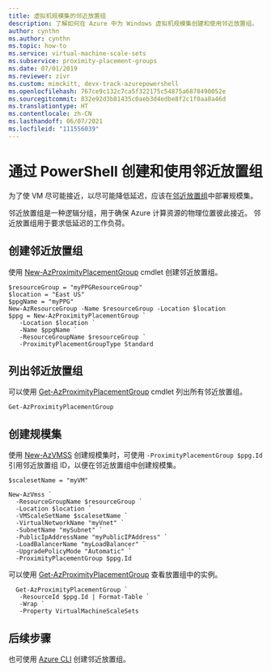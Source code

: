 ```yaml
---
title: 虚拟机规模集的邻近放置组
description: 了解如何在 Azure 中为 Windows 虚拟机规模集创建和使用邻近放置组。
author: cynthn
ms.author: cynthn
ms.topic: how-to
ms.service: virtual-machine-scale-sets
ms.subservice: proximity-placement-groups
ms.date: 07/01/2019
ms.reviewer: zivr
ms.custom: mimckitt, devx-track-azurepowershell
ms.openlocfilehash: 767ce9c132c7ca5f322175c54875a6870490052e
ms.sourcegitcommit: 832e92d3b81435c0aeb3d4edbe8f2c1f0aa8a46d
ms.translationtype: HT
ms.contentlocale: zh-CN
ms.lasthandoff: 06/07/2021
ms.locfileid: "111556039"
---
```

# <a name="creating-and-using-proximity-placement-groups-using-powershell"></a>通过 PowerShell 创建和使用邻近放置组

为了使 VM 尽可能接近，以尽可能降低延迟，应该在[邻近放置组](../virtual-machines/co-location.md#proximity-placement-groups)中部署规模集。

邻近放置组是一种逻辑分组，用于确保 Azure 计算资源的物理位置彼此接近。 邻近放置组用于要求低延迟的工作负荷。


## <a name="create-a-proximity-placement-group"></a>创建邻近放置组
使用 [New-AzProximityPlacementGroup](/powershell/module/az.compute/new-azproximityplacementgroup) cmdlet 创建邻近放置组。 

```azurepowershell-interactive
$resourceGroup = "myPPGResourceGroup"
$location = "East US"
$ppgName = "myPPG"
New-AzResourceGroup -Name $resourceGroup -Location $location
$ppg = New-AzProximityPlacementGroup `
   -Location $location `
   -Name $ppgName `
   -ResourceGroupName $resourceGroup `
   -ProximityPlacementGroupType Standard
```

## <a name="list-proximity-placement-groups"></a>列出邻近放置组

可以使用 [Get-AzProximityPlacementGroup](/powershell/module/az.compute/get-azproximityplacementgroup) cmdlet 列出所有邻近放置组。

```azurepowershell-interactive
Get-AzProximityPlacementGroup
```


## <a name="create-a-scale-set"></a>创建规模集

使用 [New-AzVMSS](/powershell/module/az.compute/new-azvmss) 创建规模集时，可使用 `-ProximityPlacementGroup $ppg.Id` 引用邻近放置组 ID，以便在邻近放置组中创建规模集。

```azurepowershell-interactive
$scalesetName = "myVM"

New-AzVmss `
  -ResourceGroupName $resourceGroup `
  -Location $location `
  -VMScaleSetName $scalesetName `
  -VirtualNetworkName "myVnet" `
  -SubnetName "mySubnet" `
  -PublicIpAddressName "myPublicIPAddress" `
  -LoadBalancerName "myLoadBalancer" `
  -UpgradePolicyMode "Automatic" `
  -ProximityPlacementGroup $ppg.Id
```

可以使用 [Get-AzProximityPlacementGroup](/powershell/module/az.compute/get-azproximityplacementgroup) 查看放置组中的实例。

```azurepowershell-interactive
  Get-AzProximityPlacementGroup `
   -ResourceId $ppg.Id | Format-Table `
   -Wrap `
   -Property VirtualMachineScaleSets
```

## <a name="next-steps"></a>后续步骤

也可使用 [Azure CLI](../virtual-machines/linux/proximity-placement-groups.md) 创建邻近放置组。
